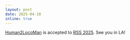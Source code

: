 ```yaml
---
layout: post
date: 2025-04-10
inline: true
---
```


[Human2LocoMan](https://human2bots.github.io/) is accepted to [RSS 2025](https://roboticsconference.org/). See you in LA!